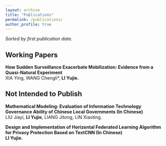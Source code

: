 ```yaml
---
layout: archive
title: "Publications"
permalink: /publications/
author_profile: true
---
```

*Sorted by first publication date.*

## Working Papers
<b>How Sudden Surveillance Exacerbate Mobilization: Evidence from a Quasi-Natural Experiment</b><br>
XIA Ying, WANG Chengli*, <b>LI Yujie.</b><br>
  
## Not Intended to Publish

<b>Mathematical Modeling: Evaluation of Information Technology Governance Ability of Chinese Local Governments (In Chinese)</b><br>
LIU Jiayi, <b>LI Yujie</b>, LIANG Jitong, LIN Xiaoting.<br>

<b>Design and Implementation of Horizontal Federated Learning Algorithm for Privacy Protection Based on TextCNN (In Chinese)</b><br>
<b>LI Yujie.</b><br>
